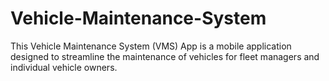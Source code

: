 # Vehicle-Maintenance-System
This Vehicle Maintenance System (VMS) App is a mobile application designed to streamline the maintenance of vehicles for fleet managers and individual vehicle owners.
